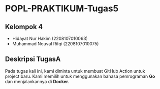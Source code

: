 ﻿# POPL-PRAKTIKUM-Tugas5 

## Kelompok 4
- Hidayat Nur Hakim (2208107010063)  
- Muhammad Nouval Rifqi (2208107010075)

## Deskripsi TugasA
Pada tugas kali ini, kami diminta untuk membuat GitHub Action untuk project baru. Kami memilih untuk menggunakan bahasa pemrograman **Go** dan menjalankannya di **Docker**.

